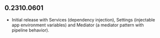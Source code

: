 ## 0.2310.0601

* Initial release with Services (dependency injection), Settings (injectable app environment variables) and Mediator (a mediator pattern with pipeline behavior).